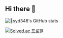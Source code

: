 ## Hi there 👋

![syd348's GitHub stats](https://github-readme-stats.vercel.app/api?username=syd348&show_icons=true&theme=radical)

[![Solved.ac
프로필](http://mazassumnida.wtf/api/generate_badge?boj={handle})](https://solved.ac/{handle})
<!--
**syd348/syd348** is a ✨ _special_ ✨ repository because its `README.md` (this file) appears on your GitHub profile.

Here are some ideas to get you started:

- 🔭 I’m currently working on ...
- 🌱 I’m currently learning ...
- 👯 I’m looking to collaborate on ...
- 🤔 I’m looking for help with ...
- 💬 Ask me about ...
- 📫 How to reach me: ...
- 😄 Pronouns: ...
- ⚡ Fun fact: ...
-->
